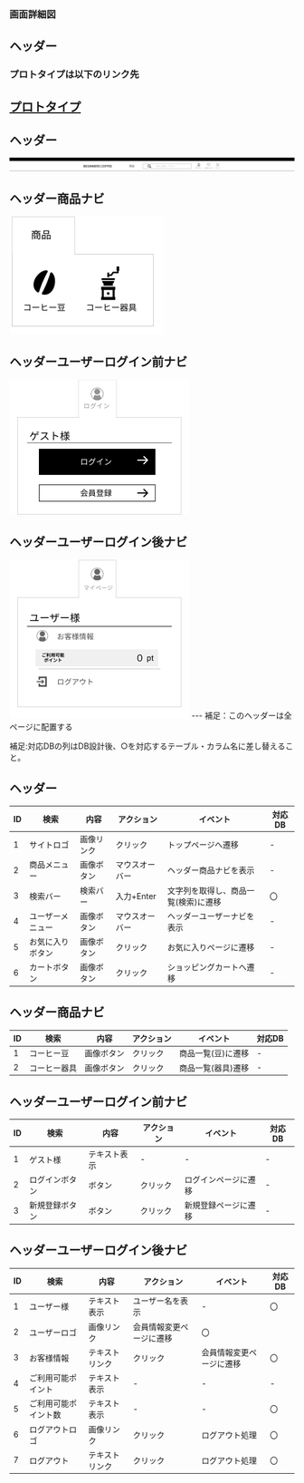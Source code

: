 ### 画面詳細図
## ヘッダー
### プロトタイプは以下のリンク先
[プロトタイプ](https://www.figma.com/file/Oa2XrfbS2Hee9dSI9acZXo/coffee?node-id=0%3A1)
---
## ヘッダー
<img src="./img/ヘッダー.png">

## ヘッダー商品ナビ
<img src="./img/ヘッダー一覧ナビ.png">

## ヘッダーユーザーログイン前ナビ
<img src="./img/ヘッダーユーザーログイン前ナビ.png">

## ヘッダーユーザーログイン後ナビ
<img src="./img/ヘッダーユーザーログイン後ナビ1.png">
---
補足：このヘッダーは全ページに配置する

補足:対応DBの列はDB設計後、○を対応するテーブル・カラム名に差し替えること。

## ヘッダー
| ID | 検索 | 内容 | アクション | イベント | 対応DB |
|----|-----|-----|---------|--------|-------|
|1|サイトロゴ|画像リンク|クリック|トップページへ遷移|-|
|2|商品メニュー|画像ボタン|マウスオーバー|ヘッダー商品ナビを表示|-|
|3|検索バー|検索バー|入力+Enter|文字列を取得し、商品一覧(検索)に遷移|〇|
|4|ユーザーメニュー|画像ボタン|マウスオーバー|ヘッダーユーザーナビを表示|-|
|5|お気に入りボタン|画像ボタン|クリック|お気に入りページに遷移|-|
|6|カートボタン|画像ボタン|クリック|ショッピングカートへ遷移|-|

## ヘッダー商品ナビ
| ID | 検索 | 内容 | アクション | イベント | 対応DB |
|----|-----|-----|---------|--------|-------|
|1|コーヒー豆|画像ボタン|クリック|商品一覧(豆)に遷移|-|
|2|コーヒー器具|画像ボタン|クリック|商品一覧(器具)遷移|-|


## ヘッダーユーザーログイン前ナビ
| ID | 検索 | 内容 | アクション | イベント | 対応DB |
|----|-----|-----|---------|--------|-------|
|1|ゲスト様|テキスト表示|-|-|-|
|2|ログインボタン|ボタン|クリック|ログインページに遷移|-|
|3|新規登録ボタン|ボタン|クリック|新規登録ページに遷移|-|

## ヘッダーユーザーログイン後ナビ
| ID | 検索 | 内容 | アクション | イベント | 対応DB |
|----|-----|-----|---------|--------|-------|
|1|ユーザー様|テキスト表示|ユーザー名を表示|-|〇|
|2|ユーザーロゴ|画像リンク|会員情報変更ページに遷移|〇|
|3|お客様情報|テキストリンク|クリック|会員情報変更ページに遷移|〇|
|4|ご利用可能ポイント|テキスト表示|-|-|-|
|5|ご利用可能ポイント数|テキスト表示|-|-|〇|
|6|ログアウトロゴ|画像リンク|クリック|ログアウト処理|〇|
|7|ログアウト|テキストリンク|クリック|ログアウト処理|〇|

